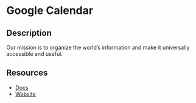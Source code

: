 # Google Calendar

## Description
Our mission is to organize the world’s information and make it universally accessible and useful.

## Resources
* [Docs](https://developers.google.com/calendar/api/v3/reference)
* [Website](google.com)